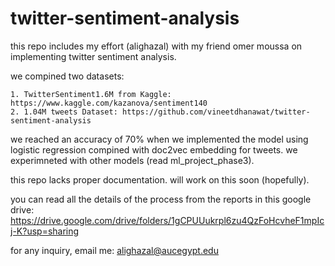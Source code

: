 # twitter-sentiment-analysis

this repo includes my effort (alighazal) with my friend omer moussa on implementing twitter sentiment analysis. 

we compined two datasets: 

    1. TwitterSentiment1.6M from Kaggle: https://www.kaggle.com/kazanova/sentiment140
    2. 1.04M tweets Dataset: https://github.com/vineetdhanawat/twitter-sentiment-analysis

we reached an accuracy of 70% when we implemented the model using logistic regression compined with doc2vec embedding for tweets.
we experimneted with other models (read ml_project_phase3).

this repo lacks proper documentation. will work on this soon (hopefully).


you can read all the details of the process from the reports in this google drive: 
    https://drive.google.com/drive/folders/1gCPUUukrpl6zu4QzFoHcvheF1mpIcj-K?usp=sharing
    
for any inquiry, email me: alighazal@aucegypt.edu

